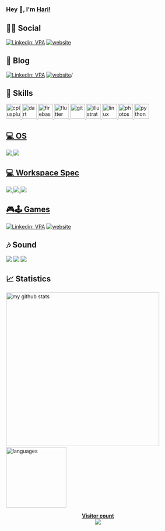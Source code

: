 ### Hey 👋, I'm [Hari!](https://Karikaranvetti.github.io/pw/)
## 👨👩 Social 
[![Linkedin: VPA](https://img.shields.io/badge/linkedin-%230077B5.svg?&style=for-the-badge&logo=linkedin&logoColor=white)](https://www.linkedin.com/in/karikaran-vettrivel-3919391b2)
[![website](	https://img.shields.io/badge/instagram-%23E4405F.svg?&style=for-the-badge&logo=instagram&logoColor=white)](https://www.instagram.com/harish_baana_/)
## 📝 Blog
[![Linkedin: VPA](https://img.shields.io/badge/medium-%2312100E.svg?&style=for-the-badge&logo=medium&logoColor=white)](https://https://medium.com/@karikaranvetti)
[![website](	https://img.shields.io/badge/DEV.TO-%230A0A0A.svg?&style=for-the-badge&logo=dev-dot-to&logoColor=white)](https://dev.to/iamvpa)/

## 🚀 Skills
<p align="left"> <a href="https://www.w3schools.com/cpp/" target="_blank"> <img src="https://devicons.github.io/devicon/devicon.git/icons/cplusplus/cplusplus-original.svg" alt="cplusplus" width="40" height="40"/> </a> <a href="https://dart.dev" target="_blank"> <img src="https://www.vectorlogo.zone/logos/dartlang/dartlang-icon.svg" alt="dart" width="40" height="40"/> </a> <a href="https://firebase.google.com/" target="_blank"> <img src="https://www.vectorlogo.zone/logos/firebase/firebase-icon.svg" alt="firebase" width="40" height="40"/> </a> <a href="https://flutter.dev" target="_blank"> <img src="https://www.vectorlogo.zone/logos/flutterio/flutterio-icon.svg" alt="flutter" width="40" height="40"/> </a> <a href="https://git-scm.com/" target="_blank"> <img src="https://www.vectorlogo.zone/logos/git-scm/git-scm-icon.svg" alt="git" width="40" height="40"/> </a> <a href="https://www.adobe.com/in/products/illustrator.html" target="_blank"> <img src="https://www.vectorlogo.zone/logos/adobe_illustrator/adobe_illustrator-icon.svg" alt="illustrator" width="40" height="40"/> </a> <a href="https://www.linux.org/" target="_blank"> <img src="https://devicons.github.io/devicon/devicon.git/icons/linux/linux-original.svg" alt="linux" width="40" height="40"/> </a> <a href="https://www.photoshop.com/en" target="_blank"> <img src="https://devicons.github.io/devicon/devicon.git/icons/photoshop/photoshop-plain.svg" alt="photoshop" width="40" height="40"/> </a> <a href="https://www.python.org" target="_blank"> <img src="https://devicons.github.io/devicon/devicon.git/icons/python/python-original.svg" alt="python" width="40" height="40"/> </a> <a href="https://reactnative.dev/" target="_blank">  </p>

## 💻 OS 
<img src="https://img.shields.io/badge/Android-3DDC84?logo=android&logoColor=white&style=for-the-badge" /> <img src="https://img.shields.io/badge/windows-0078D6?logo=windows&logoColor=white&style=for-the-badge" /> 
## 💻 Workspace Spec
<img src="https://img.shields.io/badge/windows-hp%20pavillion%20gaming-%230078D6.svg?&style=for-the-badge&logo=windows&logoColor=white" /> <img src="https://img.shields.io/badge/intel-core%20i7%2010th-%230071C5.svg?&style=for-the-badge&logo=intel&logoColor=white" /> <img src="https://img.shields.io/badge/nvidia-gtx1650-%2376B900.svg?&style=for-the-badge&logo=nvidia&logoColor=white" />
## 🎮🕹 Games
[![Linkedin: VPA](https://img.shields.io/badge/Steam-%23000000.svg?&style=for-the-badge&logo=steam&logoColor=white)](https://steamcommunity.com/id/iamVPA/)
[![website](https://img.shields.io/badge/counter%20strike-%23000000.svg?&style=for-the-badge&logo=counter-strike)](https://steamcommunity.com/id/iamVPA/)

## 🎶 Sound
<img src="https://img.shields.io/badge/spotify-%231ED760.svg?&style=for-the-badge&logo=spotify&logoColor=white" /> <img src="https://img.shields.io/badge/google%20podcasts-4285F4?logo=google-podcasts&logoColor=white&style=for-the-badge" /> <img src="https://img.shields.io/badge/youtube%20music-FF0000?logo=youtube-music&logoColor=white&style=for-the-badge" />

## 📈 Statistics
<p align="left">
<img src="https://github-readme-stats.vercel.app/api?username=iamvpa&show_icons=true&theme=buefy" alt="my github stats" width="420"/>&nbsp;<img src="https://github-readme-stats.vercel.app/api/top-langs/?username=iamvpa&layout=compact&theme=buefy" alt="languages" height="165">
</p>






<p align="center"> 
  <b><u>Visitor count</u><br>
  <img src="https://profile-count.glitch.me/iamvpa/count" />
</p>

<!--
**iamvpa/iamvpa** is a ✨ _special_ ✨ repository because its `README.md` (this file) appears on your GitHub profile.

Here are some ideas to get you started:
![Vishnu's github stats](https://github-readme-stats.vercel.app/api?username=iamvpa&show_icons=true&hide_border=true)

- 🔭 I’m currently working on ...
- 🌱 I’m currently learning ...
- 👯 I’m looking to collaborate on ...
- 🤔 I’m looking for help with ...
- 💬 Ask me about ...
- 📫 How to reach me: ...
- 😄 Pronouns: ...
- ⚡ Fun fact: ...
-->

<!--
**Karikaranvetti/Karikaranvetti** is a ✨ _special_ ✨ repository because its `README.md` (this file) appears on your GitHub profile.

Here are some ideas to get you started:

- 🔭 I’m currently working on ...
- 🌱 I’m currently learning ...
- 👯 I’m looking to collaborate on ...
- 🤔 I’m looking for help with ...
- 💬 Ask me about ...
- 📫 How to reach me: ...
- 😄 Pronouns: ...
- ⚡ Fun fact: ...
-->
